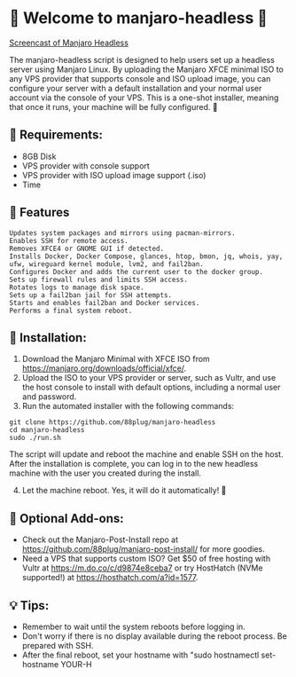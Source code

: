 # 🐧 Welcome to manjaro-headless 🚀

[Screencast of Manjaro Headless](https://raw.githubusercontent.com/88plug/manjaro-headless/master/Screencast%20of%20Manjaro%20Headless.mp4)

The manjaro-headless script is designed to help users set up a headless server using Manjaro Linux. By uploading the Manjaro XFCE minimal ISO to any VPS provider that supports console and ISO upload image, you can configure your server with a default installation and your normal user account via the console of your VPS. This is a one-shot installer, meaning that once it runs, your machine will be fully configured. 🎉

## 📝 Requirements:
- 8GB Disk 
- VPS provider with console support
- VPS provider with ISO upload image support (.iso)
- Time

## 🔧 Features

    Updates system packages and mirrors using pacman-mirrors.
    Enables SSH for remote access.
    Removes XFCE4 or GNOME GUI if detected.
    Installs Docker, Docker Compose, glances, htop, bmon, jq, whois, yay, ufw, wireguard kernel module, lvm2, and fail2ban.
    Configures Docker and adds the current user to the docker group.
    Sets up firewall rules and limits SSH access.
    Rotates logs to manage disk space.
    Sets up a fail2ban jail for SSH attempts.
    Starts and enables fail2ban and Docker services.
    Performs a final system reboot.

## 💾 Installation:
1. Download the Manjaro Minimal with XFCE ISO from https://manjaro.org/downloads/official/xfce/.
2. Upload the ISO to your VPS provider or server, such as Vultr, and use the host console to install with default options, including a normal user and password.
3. Run the automated installer with the following commands:

```
git clone https://github.com/88plug/manjaro-headless
cd manjaro-headless
sudo ./run.sh
```
The script will update and reboot the machine and enable SSH on the host. After the installation is complete, you can log in to the new headless machine with the user you created during the install. 

4. Let the machine reboot. Yes, it will do it automatically! 🤖  

## 🎁 Optional Add-ons:
- Check out the Manjaro-Post-Install repo at https://github.com/88plug/manjaro-post-install/ for more goodies.
- Need a VPS that supports custom ISO? Get $50 of free hosting with Vultr at https://m.do.co/c/d9874e8ceba7 or try HostHatch (NVMe supported!) at https://hosthatch.com/a?id=1577.

## 💡 Tips:
- Remember to wait until the system reboots before logging in.
- Don't worry if there is no display available during the reboot process. Be prepared with SSH.
- After the final reboot, set your hostname with "sudo hostnamectl set-hostname YOUR-H
